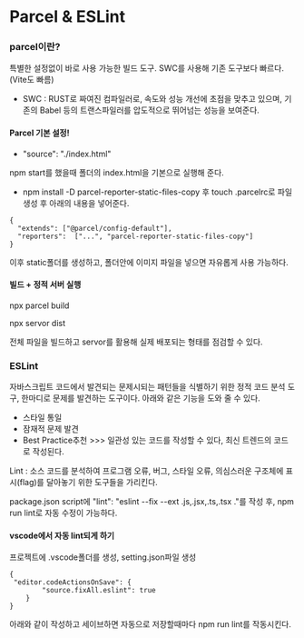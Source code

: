 # Parcel & ESLint

### parcel이란?

특별한 설정없이 바로 사용 가능한 빌드 도구. SWC를 사용해 기존 도구보다 빠르다.(Vite도 빠름)

* SWC : RUST로 짜여진 컴파일러로, 속도와 성능 개선에 초점을 맞추고 있으며, 기존의 Babel 등의 트랜스파일러를 압도적으로 뛰어넘는 성능을 보여준다.



#### &#x20;Parcel 기본 설정!

* "source": "./index.html"

npm start를 했을때 폴더의 index.html을 기본으로 실행해 준다.

* npm install -D parcel-reporter-static-files-copy 후 touch .parcelrc로 파일 생성 후 아래의 내용을 넣어준다.

```
{
  "extends": ["@parcel/config-default"],
  "reporters":  ["...", "parcel-reporter-static-files-copy"]
}
```

이후 static폴더를 생성하고, 폴더안에 이미지 파일을 넣으면 자유롭게 사용 가능하다.

#### 빌드 + 정적 서버 실행

npx parcel build

npx servor dist

전체 파일을 빌드하고 servor를 활용해 실제 배포되는 형태를 점검할 수 있다.



### ESLint

자바스크립트 코드에서 발견되는 문제시되는 패턴들을 식별하기 위한 정적 코드 분석 도구, 한마디로 문제를 발견하는 도구이다. 아래와 같은 기능을 도와 줄 수 있다.

* 스타일 통일
* 잠재적 문제 발견
* Best Practice추천 >>> 일관성 있는 코드를 작성할 수 있다, 최신 트렌드의 코드로 작성된다.

Lint : 소스 코드를 분석하여 프로그램 오류, 버그, 스타일 오류, 의심스러운 구조체에 표시(flag)를 달아놓기 위한 도구들을 가리킨다.

package.json script에 "lint": "eslint --fix --ext .js,.jsx,.ts,.tsx ."를 작성 후, npm run lint로 자동 수정이 가능하다.



#### vscode에서 자동 lint되게 하기

프로젝트에 .vscode폴더를 생성, setting.json파일 생성

```
{
 "editor.codeActionsOnSave": {
        "source.fixAll.eslint": true
    }
}
```

아래와 같이 작성하고 세이브하면 자동으로 저장할때마다 npm run lint를 작동시킨다.
